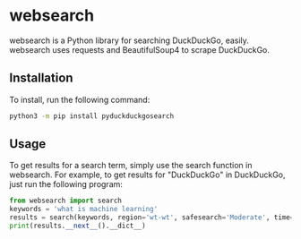 # websearch
websearch is a Python library for searching DuckDuckGo, easily. websearch uses requests and BeautifulSoup4 to scrape DuckDuckGo. 

## Installation
To install, run the following command:
```bash
python3 -m pip install pyduckduckgosearch
```

## Usage
To get results for a search term, simply use the search function in websearch. For example, to get results for "DuckDuckGo" in DuckDuckGo, just run the following program:
```python
from websearch import search
keywords = 'what is machine learning'
results = search(keywords, region='wt-wt', safesearch='Moderate', time='y', max_results=2)
print(results.__next__().__dict__)
```
